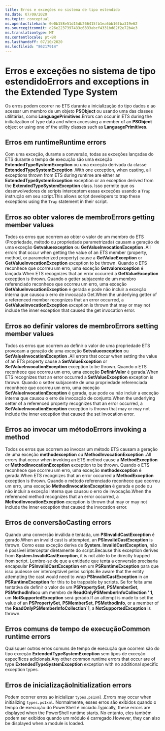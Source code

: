 ```yaml
---
title: Erros e exceções no sistema de tipo estendido
ms.date: 07/09/2020
ms.topic: conceptual
ms.openlocfilehash: 0e0b158e51d15db266415fb1ea6bb16fba319e62
ms.sourcegitcommit: d26e2237397483c6333abcf4331bd82f2e72b4e3
ms.translationtype: MT
ms.contentlocale: pt-BR
ms.lasthandoff: 07/10/2020
ms.locfileid: "86217914"
---
```

# <a name="errors-and-exceptions-in-the-extended-type-system"></a><span data-ttu-id="06dd0-102">Erros e exceções no sistema de tipo estendido</span><span class="sxs-lookup"><span data-stu-id="06dd0-102">Errors and exceptions in the Extended Type System</span></span>

<span data-ttu-id="06dd0-103">Os erros podem ocorrer no ETS durante a inicialização do tipo dados e ao acessar um membro de um objeto **PSObject** ou usando uma das classes utilitárias, como **LanguagePrimitives**.</span><span class="sxs-lookup"><span data-stu-id="06dd0-103">Errors can occur in ETS during the initialization of type data and when accessing a member of an **PSObject** object or using one of the utility classes such as **LanguagePrimitives**.</span></span>

## <a name="runtime-errors"></a><span data-ttu-id="06dd0-104">Erros em runtime</span><span class="sxs-lookup"><span data-stu-id="06dd0-104">Runtime errors</span></span>

<span data-ttu-id="06dd0-105">Com uma exceção, durante a conversão, todas as exceções lançadas do ETS durante o tempo de execução são uma exceção **ExtendedTypeSystemException** ou uma exceção derivada da classe **ExtendedTypeSystemException** .</span><span class="sxs-lookup"><span data-stu-id="06dd0-105">With one exception, when casting, all exceptions thrown from ETS during runtime are either an **ExtendedTypeSystemException** exception or an exception derived from the **ExtendedTypeSystemException** class.</span></span> <span data-ttu-id="06dd0-106">Isso permite que os desenvolvedores de scripts interceptem essas exceções usando a `Trap` instrução em seu script.</span><span class="sxs-lookup"><span data-stu-id="06dd0-106">This allows script developers to trap these exceptions using the `Trap` statement in their script.</span></span>

## <a name="errors-getting-member-values"></a><span data-ttu-id="06dd0-107">Erros ao obter valores de membro</span><span class="sxs-lookup"><span data-stu-id="06dd0-107">Errors getting member values</span></span>

<span data-ttu-id="06dd0-108">Todos os erros que ocorrem ao obter o valor de um membro do ETS (Propriedade, método ou propriedade parametrizada) causam a geração de uma exceção **Getvalueexception** ou **GetValueInvocationException** .</span><span class="sxs-lookup"><span data-stu-id="06dd0-108">All errors that occur when getting the value of an ETS member (property, method, or parameterized property) cause a **GetValueException** or **GetValueInvocationException** exception to be thrown.</span></span>
<span data-ttu-id="06dd0-109">Quando o ETS reconhece que ocorreu um erro, uma exceção **Getvalorexception** é lançada.</span><span class="sxs-lookup"><span data-stu-id="06dd0-109">When ETS recognizes that an error occurred a **GetValueException** exception is thrown.</span></span> <span data-ttu-id="06dd0-110">Quando o getter subjacente de um membro referenciado reconhece que ocorreu um erro, uma exceção **GetValueInvocationException** é gerada e pode não incluir a exceção interna que causou o erro de invocação Get.</span><span class="sxs-lookup"><span data-stu-id="06dd0-110">When the underlying getter of a referenced member recognizes that an error occurred, a **GetValueInvocationException** exception is thrown that may or may not include the inner exception that caused the get invocation error.</span></span>

## <a name="errors-setting-member-values"></a><span data-ttu-id="06dd0-111">Erros ao definir valores de membro</span><span class="sxs-lookup"><span data-stu-id="06dd0-111">Errors setting member values</span></span>

<span data-ttu-id="06dd0-112">Todos os erros que ocorrem ao definir o valor de uma propriedade ETS provocam a geração de uma exceção **Setvalueexception** ou **SetValueInvocationException** .</span><span class="sxs-lookup"><span data-stu-id="06dd0-112">All errors that occur when setting the value of an ETS property cause a **SetValueException** or **SetValueInvocationException** exception to be thrown.</span></span> <span data-ttu-id="06dd0-113">Quando o ETS reconhece que ocorreu um erro, uma exceção **DefinirValor** é gerada.</span><span class="sxs-lookup"><span data-stu-id="06dd0-113">When ETS recognizes that an error occurred a **SetValueException** exception is thrown.</span></span> <span data-ttu-id="06dd0-114">Quando o setter subjacente de uma propriedade referenciada reconhece que ocorreu um erro, uma exceção **SetValueInvocationException** é gerada, que pode ou não incluir a exceção interna que causou o erro de invocação de conjunto.</span><span class="sxs-lookup"><span data-stu-id="06dd0-114">When the underlying setter of a referenced property recognizes that an error occurred, a **SetValueInvocationException** exception is thrown that may or may not include the inner exception that caused the set invocation error.</span></span>

## <a name="errors-invoking-a-method"></a><span data-ttu-id="06dd0-115">Erros ao invocar um método</span><span class="sxs-lookup"><span data-stu-id="06dd0-115">Errors invoking a method</span></span>

<span data-ttu-id="06dd0-116">Todos os erros que ocorrem ao invocar um método ETS causam a geração de uma exceção **methodexception** ou **MethodInvocationException** .</span><span class="sxs-lookup"><span data-stu-id="06dd0-116">All errors that occur when invoking an ETS method cause a **MethodException** or **MethodInvocationException** exception to be thrown.</span></span> <span data-ttu-id="06dd0-117">Quando o ETS reconhece que ocorreu um erro, uma exceção **methodexception** é gerada.</span><span class="sxs-lookup"><span data-stu-id="06dd0-117">When ETS recognizes that an error occurred a **MethodException** exception is thrown.</span></span> <span data-ttu-id="06dd0-118">Quando o método referenciado reconhece que ocorreu um erro, uma exceção **MethodInvocationException** é gerada e pode ou não incluir a exceção interna que causou o erro de invocação.</span><span class="sxs-lookup"><span data-stu-id="06dd0-118">When the referenced method recognizes that an error occurred, a **MethodInvocationException** exception is thrown that may or may not include the inner exception that caused the invocation error.</span></span>

## <a name="casting-errors"></a><span data-ttu-id="06dd0-119">Erros de conversão</span><span class="sxs-lookup"><span data-stu-id="06dd0-119">Casting errors</span></span>

<span data-ttu-id="06dd0-120">Quando uma conversão inválida é tentada, um **PSInvalidCastException** é gerado.</span><span class="sxs-lookup"><span data-stu-id="06dd0-120">When an invalid cast is attempted, an **PSInvalidCastException** is thrown.</span></span> <span data-ttu-id="06dd0-121">Como essa exceção deriva de **System. InvalidCastException**, não é possível interceptar diretamente do script.</span><span class="sxs-lookup"><span data-stu-id="06dd0-121">Because this exception derives from **System.InvalidCastException**, it is not able to be directly trapped from script.</span></span> <span data-ttu-id="06dd0-122">Lembre-se de que a entidade que tenta a conversão precisaria encapsular **PSInvalidCastException** em um **PSRuntimeException** para que isso pudesse ser interceptável pelos scripts.</span><span class="sxs-lookup"><span data-stu-id="06dd0-122">Be aware that the entity attempting the cast would need to wrap **PSInvalidCastException** in an **PSRuntimeException** for this to be trappable by scripts.</span></span> <span data-ttu-id="06dd0-123">Se for feita uma tentativa de definir o valor de um **PSPropertySet**, **PSMemberSet**, **PSMethodInfo**ou um membro de **ReadOnlyPSMemberInfoCollection ' 1**, um **NotSupportedException** será gerado.</span><span class="sxs-lookup"><span data-stu-id="06dd0-123">If an attempt is made to set the value of an **PSPropertySet**, **PSMemberSet**, **PSMethodInfo**, or a member of the **ReadOnlyPSMemberInfoCollection\`1**, a **NotSupportedException** is thrown.</span></span>

## <a name="common-runtime-errors"></a><span data-ttu-id="06dd0-124">Erros comuns de tempo de execução</span><span class="sxs-lookup"><span data-stu-id="06dd0-124">Common runtime errors</span></span>

<span data-ttu-id="06dd0-125">Quaisquer outros erros comuns de tempo de execução que ocorrem são do tipo exceção **ExtendedTypeSystemException** sem tipos de exceção específicos adicionais.</span><span class="sxs-lookup"><span data-stu-id="06dd0-125">Any other common runtime errors that occur are of type **ExtendedTypeSystemException** exception with no additional specific exception types.</span></span>

## <a name="initialization-errors"></a><span data-ttu-id="06dd0-126">Erros de inicialização</span><span class="sxs-lookup"><span data-stu-id="06dd0-126">Initialization errors</span></span>

<span data-ttu-id="06dd0-127">Podem ocorrer erros ao inicializar `types.ps1xml` .</span><span class="sxs-lookup"><span data-stu-id="06dd0-127">Errors may occur when initializing `types.ps1xml`.</span></span> <span data-ttu-id="06dd0-128">Normalmente, esses erros são exibidos quando o tempo de execução do PowerShell é iniciado.</span><span class="sxs-lookup"><span data-stu-id="06dd0-128">Typically, these errors are displayed when the PowerShell runtime starts.</span></span> <span data-ttu-id="06dd0-129">No entanto, eles também podem ser exibidos quando um módulo é carregado.</span><span class="sxs-lookup"><span data-stu-id="06dd0-129">However, they can also be displayed when a module is loaded.</span></span>
